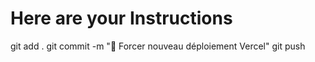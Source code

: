 # Here are your Instructions
git add .
git commit -m "🔁 Forcer nouveau déploiement Vercel"
git push
